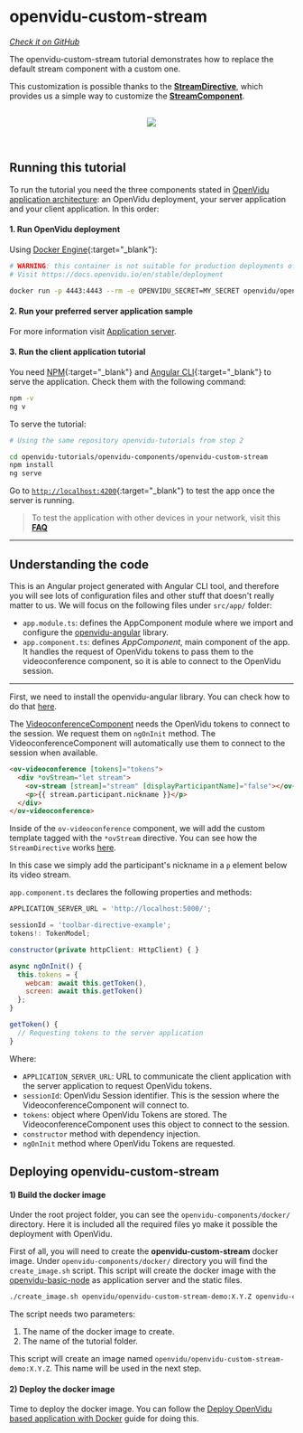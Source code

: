 # openvidu-custom-stream

<a href="https://github.com/OpenVidu/openvidu-tutorials/tree/master/openvidu-components/openvidu-custom-stream" target="_blank"><i class="icon ion-social-github"> Check it on GitHub</i></a>

The openvidu-custom-stream tutorial demonstrates how to replace the default stream component with a custom one.

This customization is possible thanks to the [**StreamDirective**](api/openvidu-angular/directives/StreamDirective.html), which provides us a simple way to customize the [**StreamComponent**](api/openvidu-angular/components/StreamComponent.html).

<p align="center" style="margin-top: 30px">
  <img class="img-responsive" style="max-width: 80%" src="img/components/custom-stream.png">
</p>

<br>

## Running this tutorial

To run the tutorial you need the three components stated in [OpenVidu application architecture](developing-your-video-app/#openvidu-application-architecture): an OpenVidu deployment, your server application and your client application. In this order:

#### 1. Run OpenVidu deployment

Using [Docker Engine](https://docs.docker.com/engine/){:target="_blank"}:

```bash
# WARNING: this container is not suitable for production deployments of OpenVidu
# Visit https://docs.openvidu.io/en/stable/deployment

docker run -p 4443:4443 --rm -e OPENVIDU_SECRET=MY_SECRET openvidu/openvidu-dev:2.30.0
```

#### 2. Run your preferred server application sample

For more information visit [Application server](application-server/).

<div id="application-server-wrapper"></div>
<script src="js/load-common-template.js" data-pathToFile="server-application-samples.html" data-elementId="application-server-wrapper" data-runAnchorScript="false" data-useCurrentVersion="true"></script>

#### 3. Run the client application tutorial

You need [NPM](https://docs.npmjs.com/downloading-and-installing-node-js-and-npm){:target="_blank"} and [Angular CLI](https://angular.io/cli){:target="_blank"} to serve the application. Check them with the following command:

```bash
npm -v
ng v
```

To serve the tutorial:

```bash
# Using the same repository openvidu-tutorials from step 2

cd openvidu-tutorials/openvidu-components/openvidu-custom-stream
npm install
ng serve
```

Go to [`http://localhost:4200`](http://localhost:4200){:target="_blank"} to test the app once the server is running.

> To test the application with other devices in your network, visit this **[FAQ](troubleshooting/#3-test-applications-in-my-network-with-multiple-devices)**

---

## Understanding the code

This is an Angular project generated with Angular CLI tool, and therefore you will see lots of configuration files and other stuff that doesn't really matter to us. We will focus on the following files under `src/app/` folder:

- `app.module.ts`: defines the AppComponent module where we import and configure the [openvidu-angular](api/openvidu-angular/) library.
- `app.component.ts`: defines *AppComponent*, main component of the app. It handles the request of OpenVidu tokens to pass them to the videoconference component, so it is able to connect to the OpenVidu session.

---

First, we need to install the openvidu-angular library. You can check how to do that [here](api/openvidu-angular/).

The [VideoconferenceComponent](api/openvidu-angular/components/VideoconferenceComponent.html) needs the OpenVidu tokens to connect to the session. We request them on `ngOnInit` method. The VideoconferenceComponent will automatically use them to connect to the session when available.

```html
<ov-videoconference [tokens]="tokens">
  <div *ovStream="let stream">
    <ov-stream [stream]="stream" [displayParticipantName]="false"></ov-stream>
    <p>{{ stream.participant.nickname }}</p>
  </div>
</ov-videoconference>
```

Inside of the `ov-videoconference` component, we will add the custom template tagged with the `*ovStream` directive. You can see how the `StreamDirective` works [here](api/openvidu-angular/directives/StreamDirective.html).

In this case we simply add the participant's nickname in a `p` element below its video stream.

`app.component.ts` declares the following properties and methods:

```javascript
APPLICATION_SERVER_URL = 'http://localhost:5000/';

sessionId = 'toolbar-directive-example';
tokens!: TokenModel;

constructor(private httpClient: HttpClient) { }

async ngOnInit() {
  this.tokens = {
    webcam: await this.getToken(),
    screen: await this.getToken()
  };
}

getToken() {
  // Requesting tokens to the server application
}
```

Where:

- `APPLICATION_SERVER_URL`: URL to communicate the client application with the server application to request OpenVidu tokens.
- `sessionId`: OpenVidu Session identifier. This is the session where the VideoconferenceComponent will connect to.
- `tokens`: object where OpenVidu Tokens are stored. The VideoconferenceComponent uses this object to connect to the session.
- `constructor` method with dependency injection.
- `ngOnInit` method where OpenVidu Tokens are requested.

## Deploying openvidu-custom-stream

#### 1) Build the docker image

Under the root project folder, you can see the `openvidu-components/docker/` directory. Here it is included all the required files yo make it possible the deployment with OpenVidu.

First of all, you will need to create the **openvidu-custom-stream** docker image. Under `openvidu-components/docker/` directory you will find the `create_image.sh` script. This script will create the docker image with the [openvidu-basic-node](application-server/openvidu-basic-node/) as application server and the static files.

```bash
./create_image.sh openvidu/openvidu-custom-stream-demo:X.Y.Z openvidu-custom-stream
```

The script needs two parameters:

1. The name of the docker image to create.
2. The name of the tutorial folder.

This script will create an image named `openvidu/openvidu-custom-stream-demo:X.Y.Z`. This name will be used in the next step.

#### 2) Deploy the docker image

Time to deploy the docker image. You can follow the [Deploy OpenVidu based application with Docker](/deployment/deploying-openvidu-apps/#with-docker) guide for doing this.

